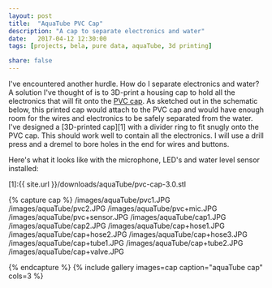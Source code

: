 ```yaml
---
layout: post
title:  "AquaTube PVC Cap"
description: "A cap to separate electronics and water"
date:   2017-04-12 12:30:00
tags: [projects, bela, pure data, aquaTube, 3d printing]

share: false
---
```


I've encountered another hurdle. How do I separate electronics and water? A solution I've thought of is to 3D-print a housing cap to hold all the electronics that will fit onto the [PVC cap](https://www.amazon.com/NDS-3P06-Sewer-Drain-3-Inch/dp/B006H3U4R8/). As sketched out in the schematic below, this printed cap would attach to the PVC cap and would have enough room for the wires and electronics to be safely separated from the water. I've designed a [3D-printed cap][1] with a divider ring to fit snugly onto the PVC cap. This should work well to contain all the electronics. I will use a drill press and a dremel to bore holes in the end for wires and buttons.

Here's what it looks like with the microphone, LED's and water level sensor installed: 

[1]:{{ site.url }}/downloads/aquaTube/pvc-cap-3.0.stl

{% capture cap %}
  /images/aquaTube/pvc1.JPG
  /images/aquaTube/pvc2.JPG
  /images/aquaTube/pvc+mic.JPG
  /images/aquaTube/pvc+sensor.JPG
  /images/aquaTube/cap1.JPG
  /images/aquaTube/cap2.JPG
  /images/aquaTube/cap+hose1.JPG
  /images/aquaTube/cap+hose2.JPG
  /images/aquaTube/cap+hose3.JPG
  /images/aquaTube/cap+tube1.JPG
  /images/aquaTube/cap+tube2.JPG
  /images/aquaTube/cap+valve.JPG

{% endcapture %}
{% include gallery images=cap caption="aquaTube cap" cols=3 %}
